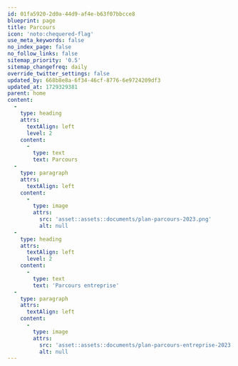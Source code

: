 ```yaml
---
id: 01fa5920-2d0a-44d9-af4e-b63f07bbcce8
blueprint: page
title: Parcours
icon: 'noto:chequered-flag'
use_meta_keywords: false
no_index_page: false
no_follow_links: false
sitemap_priority: '0.5'
sitemap_changefreq: daily
override_twitter_settings: false
updated_by: 668b8e8a-6f34-46cf-8776-6e9724209df3
updated_at: 1729329381
parent: home
content:
  -
    type: heading
    attrs:
      textAlign: left
      level: 2
    content:
      -
        type: text
        text: Parcours
  -
    type: paragraph
    attrs:
      textAlign: left
    content:
      -
        type: image
        attrs:
          src: 'asset::assets::documents/plan-parcours-2023.png'
          alt: null
  -
    type: heading
    attrs:
      textAlign: left
      level: 2
    content:
      -
        type: text
        text: 'Parcours entreprise'
  -
    type: paragraph
    attrs:
      textAlign: left
    content:
      -
        type: image
        attrs:
          src: 'asset::assets::documents/plan-parcours-entreprise-2023.png'
          alt: null
---
```

